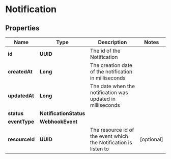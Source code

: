 

# Notification


## Properties

| Name | Type | Description | Notes |
|------------ | ------------- | ------------- | -------------|
|**id** | **UUID** | The id of the Notification |  |
|**createdAt** | **Long** | The creation date of the notification in milliseconds |  |
|**updatedAt** | **Long** | The date when the notification was updated in milliseconds |  |
|**status** | **NotificationStatus** |  |  |
|**eventType** | **WebhookEvent** |  |  |
|**resourceId** | **UUID** | The resource id of the event which the Notification is listen to |  [optional] |



